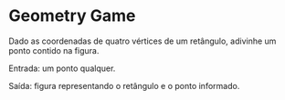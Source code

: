 # Geometry Game

Dado as coordenadas de quatro vértices de um retângulo, adivinhe um ponto contido na figura.

Entrada: um ponto qualquer.

Saída: figura representando o retângulo e o ponto informado.

